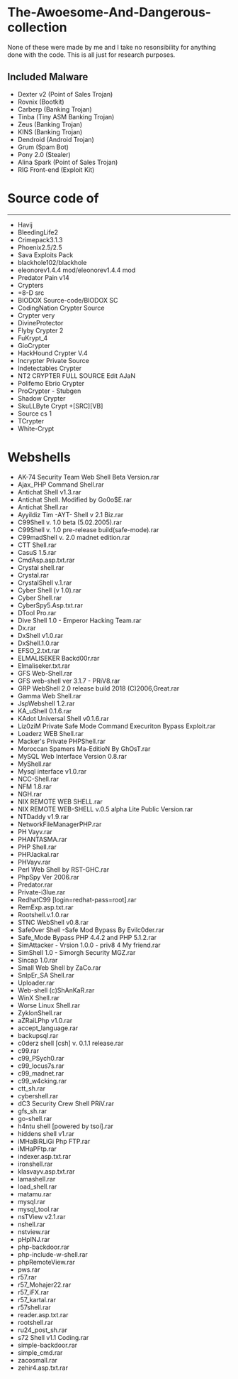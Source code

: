 # The-Awoesome-And-Dangerous-collection
None of these were made by me and I take no resonsibility for anything done with the code. This is all just for research purposes.

Included Malware
----------------
* Dexter v2 (Point of Sales Trojan)
* Rovnix (Bootkit)
* Carberp (Banking Trojan)
* Tinba (Tiny ASM Banking Trojan)
* Zeus (Banking Trojan)
* KINS (Banking Trojan)
* Dendroid (Android Trojan)
* Grum (Spam Bot)
* Pony 2.0 (Stealer)
* Alina Spark (Point of Sales Trojan)
* RIG Front-end (Exploit Kit)
# Source code of
---------------
* Havij
* BleedingLife2
* Crimepack3.1.3
* Phoenix2.5/2.5
* Sava Exploits Pack
* blackhole102/blackhole
* eleonorev1.4.4 mod/eleonorev1.4.4 mod 
* Predator Pain v14
* Crypters
* =8-D src
* BIODOX Source-code/BIODOX SC
* CodingNation Crypter Source
* Crypter very
* DivineProtector
* Flyby Crypter 2
* FuKrypt_4
* GioCrypter
* HackHound Crypter V.4
* Incrypter Private Source
* Indetectables Crypter
* NT2 CRYPTER FULL SOURCE Edit AJaN
* Polifemo Ebrio Crypter
* ProCrypter - Stubgen
* Shadow Crypter
* SkuLLByte Crypt +[SRC][VB]
* Source cs 1
* TCrypter
* White-Crypt 

# Webshells
* AK-74 Security Team Web Shell Beta Version.rar
* Ajax_PHP Command Shell.rar
* Antichat Shell v1.3.rar
* Antichat Shell. Modified by Go0o$E.rar
* Antichat Shell.rar
* Ayyildiz Tim -AYT- Shell v 2.1 Biz.rar
* C99Shell v. 1.0 beta (5.02.2005).rar
* C99Shell v. 1.0 pre-release build(safe-mode).rar
* C99madShell v. 2.0 madnet edition.rar
* CTT Shell.rar
* CasuS 1.5.rar
* CmdAsp.asp.txt.rar
* Crystal shell.rar
* Crystal.rar
* CrystalShell v.1.rar
* Cyber Shell (v 1.0).rar
* Cyber Shell.rar
* CyberSpy5.Asp.txt.rar
* DTool Pro.rar
* Dive Shell 1.0 - Emperor Hacking Team.rar
* Dx.rar
* DxShell v1.0.rar
* DxShell.1.0.rar
* EFSO_2.txt.rar
* ELMALISEKER Backd00r.rar
* Elmaliseker.txt.rar
* GFS Web-Shell.rar
* GFS web-shell ver 3.1.7 - PRiV8.rar
* GRP WebShell 2.0 release build 2018 (C)2006,Great.rar
* Gamma Web Shell.rar
* JspWebshell 1.2.rar
* KA_uShell 0.1.6.rar
* KAdot Universal Shell v0.1.6.rar
* Liz0ziM Private Safe Mode Command Execuriton Bypass Exploit.rar
* Loaderz WEB Shell.rar
* Macker's Private PHPShell.rar
* Moroccan Spamers Ma-EditioN By GhOsT.rar
* MySQL Web Interface Version 0.8.rar
* MyShell.rar
* Mysql interface v1.0.rar
* NCC-Shell.rar
* NFM 1.8.rar
* NGH.rar
* NIX REMOTE WEB SHELL.rar
* NIX REMOTE WEB-SHELL v.0.5 alpha Lite Public Version.rar
* NTDaddy v1.9.rar
* NetworkFileManagerPHP.rar
* PH Vayv.rar
* PHANTASMA.rar
* PHP Shell.rar
* PHPJackal.rar
* PHVayv.rar
* Perl Web Shell by RST-GHC.rar
* PhpSpy Ver 2006.rar
* Predator.rar
* Private-i3lue.rar
* RedhatC99 [login=redhat-pass=root].rar
* RemExp.asp.txt.rar
* Rootshell.v.1.0.rar
* STNC WebShell v0.8.rar
* Safe0ver Shell -Safe Mod Bypass By Evilc0der.rar
* Safe_Mode Bypass PHP 4.4.2 and PHP 5.1.2.rar
* SimAttacker - Vrsion 1.0.0 - priv8 4 My friend.rar
* SimShell 1.0 - Simorgh Security MGZ.rar
* Sincap 1.0.rar
* Small Web Shell by ZaCo.rar
* SnIpEr_SA Shell.rar
* Uploader.rar
* Web-shell (c)ShAnKaR.rar
* WinX Shell.rar
* Worse Linux Shell.rar
* ZyklonShell.rar
* aZRaiLPhp v1.0.rar
* accept_language.rar
* backupsql.rar
* c0derz shell [csh] v. 0.1.1 release.rar
* c99.rar
* c99_PSych0.rar
* c99_locus7s.rar
* c99_madnet.rar
* c99_w4cking.rar
* ctt_sh.rar
* cybershell.rar
* dC3 Security Crew Shell PRiV.rar
* gfs_sh.rar
* go-shell.rar
* h4ntu shell [powered by tsoi].rar
* hiddens shell v1.rar
* iMHaBiRLiGi Php FTP.rar
* iMHaPFtp.rar
* indexer.asp.txt.rar
* ironshell.rar
* klasvayv.asp.txt.rar
* lamashell.rar
* load_shell.rar
* matamu.rar
* mysql.rar
* mysql_tool.rar
* nsTView v2.1.rar
* nshell.rar
* nstview.rar
* pHpINJ.rar
* php-backdoor.rar
* php-include-w-shell.rar
* phpRemoteView.rar
* pws.rar
* r57.rar
* r57_Mohajer22.rar
* r57_iFX.rar
* r57_kartal.rar
* r57shell.rar
* reader.asp.txt.rar
* rootshell.rar
* ru24_post_sh.rar
* s72 Shell v1.1 Coding.rar
* simple-backdoor.rar
* simple_cmd.rar
* zacosmall.rar
* zehir4.asp.txt.rar

